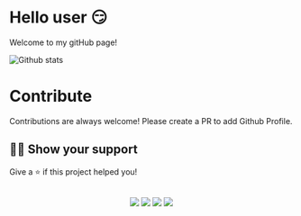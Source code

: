 
<!--
**KaranrajMokan/karanrajmokan** is a ✨ _special_ ✨ repository because its `README.md` (this file) appears on your GitHub profile.


Here are some ideas to get you started:

- 🔭 I’m currently working on ...
- 🌱 I’m currently learning ...
- 👯 I’m looking to collaborate on ...
- 🤔 I’m looking for help with ...
- 💬 Ask me about ...
- 📫 How to reach me: ...
- 😄 Pronouns: ...
- ⚡ Fun fact: ...
-->

# Hello user 😏

Welcome to my gitHub page!

![Github stats](https://github-readme-stats.vercel.app/api?username=karanrajmokan)


# Contribute

Contributions are always welcome! Please create a PR to add Github Profile.

## :man_astronaut: Show your support

Give a ⭐️  if this project helped you!
<br><br>
<p align="center">
<a href="https://www.instagram.com/_kjs.gram_/"><img src="https://img.icons8.com/fluent/48/000000/instagram-new.png"/></a>
<a href= "https://twitter.com//karanrajmokan"><img src="https://img.icons8.com/color/48/000000/twitter--v2.png"/></a>
<a href="mailto:karanrajmokan@gmail.com" target="_blank" rel="noopener noreferrer"><img src="https://img.icons8.com/color/48/000000/gmail--v1.png"/></a>
<a href="https://www.facebook.com/karanraj.mokan"><img src="https://img.icons8.com/fluent/48/000000/facebook-new.png"/></a>
</p>
